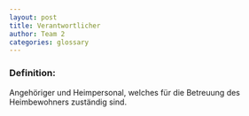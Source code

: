 ```yaml
---
layout: post
title: Verantwortlicher
author: Team 2
categories: glossary
---
```

### Definition:

Angehöriger und Heimpersonal, welches für die Betreuung des Heimbewohners zuständig sind.
